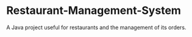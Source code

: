 # Restaurant-Management-System
A Java project useful for restaurants and the management of its orders.
